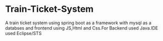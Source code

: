 # Train-Ticket-System
A train ticket system using spring boot as a framework with mysql as a databses and frontend using JS,Html and Css.For Backend used Java.IDE used Eclipse/STS
